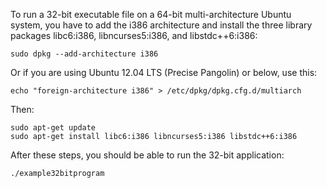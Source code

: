 

To run a 32-bit executable file on a 64-bit multi-architecture Ubuntu system, you have to add the i386 architecture and install the three library packages  libc6:i386, libncurses5:i386, and libstdc++6:i386:

    sudo dpkg --add-architecture i386

Or if you are using Ubuntu 12.04 LTS (Precise Pangolin) or below, use this:

    echo "foreign-architecture i386" > /etc/dpkg/dpkg.cfg.d/multiarch

Then:

    sudo apt-get update
    sudo apt-get install libc6:i386 libncurses5:i386 libstdc++6:i386

After these steps, you should be able to run the 32-bit application:

    ./example32bitprogram

